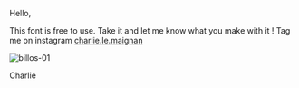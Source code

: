 Hello,

This font is free to use. 
Take it and let me know what you make with it !
Tag me on instagram [charlie.le.maignan](https://www.instagram.com/charlie.le.maignan/)

![billos-01](http://charlielemaignan.com/assets/img/projects/experimentation/typographie/billos/01.png)

Charlie
